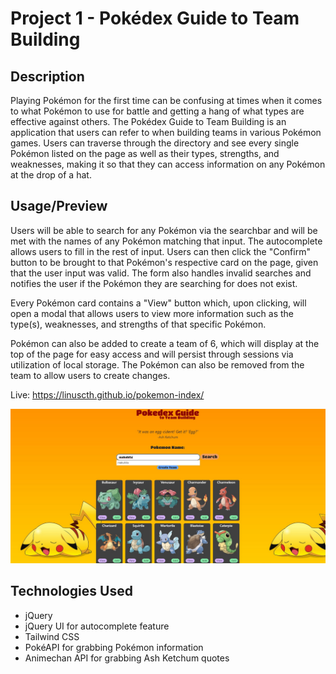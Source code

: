 # Project 1 - Pokédex Guide to Team Building

## Description

Playing Pokémon for the first time can be confusing at times when it comes to what Pokémon to use for battle and getting a hang of what types are effective against others. The Pokédex Guide to Team Building is an application that users can refer to when building teams in various Pokémon games. Users can traverse through the directory and see every single Pokémon listed on the page as well as their types, strengths, and weaknesses, making it so that they can access information on any Pokémon at the drop of a hat.

## Usage/Preview

Users will be able to search for any Pokémon via the searchbar and will be met with the names of any Pokémon matching that input. The autocomplete allows users to fill in the rest of input. Users can then click the "Confirm" button to be brought to that Pokémon's respective card on the page, given that the user input was valid. The form also handles invalid searches and notifies the user if the Pokémon they are searching for does not exist.

Every Pokémon card contains a "View" button which, upon clicking, will open a modal that allows users to view more information such as the type(s), weaknesses, and strengths of that specific Pokémon.

Pokémon can also be added to create a team of 6, which will display at the top of the page for easy access and will persist through sessions via utilization of local storage. The Pokémon can also be removed from the team to allow users to create changes.

Live: https://linuscth.github.io/pokemon-index/

![Screenshot of the Pokédex Guide, with a searchbar at the top and various Pokémon cards listed under it](assets/preview.jpg)

## Technologies Used
* jQuery
* jQuery UI for autocomplete feature
* Tailwind CSS
* PokéAPI for grabbing Pokémon information
* Animechan API for grabbing Ash Ketchum quotes
